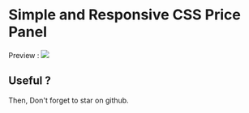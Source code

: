 # Simple and Responsive CSS Price Panel

Preview : ![](https://i.imgur.com/kfdBrYr.png)

## Useful ?
Then, Don't forget to star on github.

